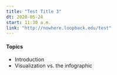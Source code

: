 ```yaml
---
title: "Test Title 3"
dt: 2020-05-24
start: 11:30 a.m.
link: "http://nowhere.loopback.edu/test"
---
```


#### Topics
- Introduction
- Visualization vs. the infographic

